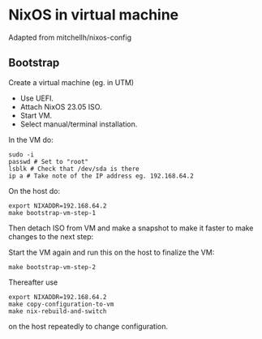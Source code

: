 # NixOS in virtual machine

Adapted from mitchellh/nixos-config


## Bootstrap

Create a virtual machine (eg. in UTM)

- Use UEFI.
- Attach NixOS 23.05 ISO.
- Start VM.
- Select manual/terminal installation.

In the VM do:
```
sudo -i
passwd # Set to "root"
lsblk # Check that /dev/sda is there
ip a # Take note of the IP address eg. 192.168.64.2
```

On the host do:
```
export NIXADDR=192.168.64.2
make bootstrap-vm-step-1
```

Then detach ISO from VM and make a snapshot to make it faster to make changes to the next step:

Start the VM again and run this on the host to finalize the VM:
```
make bootstrap-vm-step-2
```

Thereafter use
```
export NIXADDR=192.168.64.2
make copy-configuration-to-vm
make nix-rebuild-and-switch
```
on the host repeatedly to change configuration.

